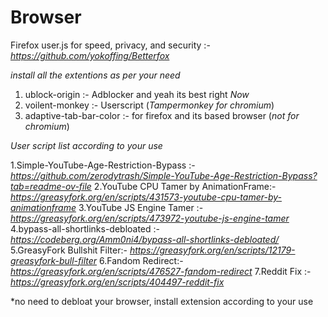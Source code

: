 # Browser

Firefox user.js for speed, privacy, and security :- *https://github.com/yokoffing/Betterfox*


*install all the extentions as per your need*

1. ublock-origin :- Adblocker and yeah its best right *Now*
2. voilent-monkey :- Userscript  (*Tampermonkey for chromium*)
3. adaptive-tab-bar-color :- for firefox and its based browser  (*not for chromium*)


*User script list according to your use*

1.Simple-YouTube-Age-Restriction-Bypass :- *https://github.com/zerodytrash/Simple-YouTube-Age-Restriction-Bypass?tab=readme-ov-file*
2.YouTube CPU Tamer by AnimationFrame:- *https://greasyfork.org/en/scripts/431573-youtube-cpu-tamer-by-animationframe*
3.YouTube JS Engine Tamer :- *https://greasyfork.org/en/scripts/473972-youtube-js-engine-tamer*
4.bypass-all-shortlinks-debloated :- *https://codeberg.org/Amm0ni4/bypass-all-shortlinks-debloated/*
5.GreasyFork Bullshit Filter:- *https://greasyfork.org/en/scripts/12179-greasyfork-bull-filter*
6.Fandom Redirect:- *https://greasyfork.org/en/scripts/476527-fandom-redirect*
7.Reddit Fix :- *https://greasyfork.org/en/scripts/404497-reddit-fix*

*no need to debloat your browser, install extension according to your use


